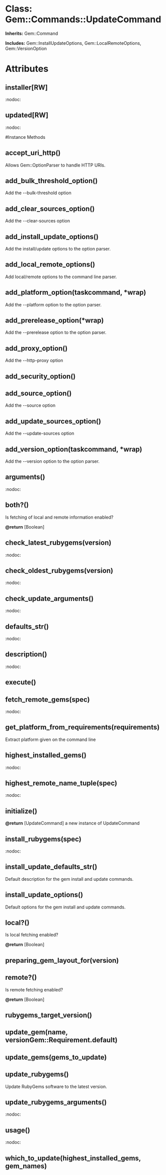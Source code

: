 # Class: Gem::Commands::UpdateCommand
**Inherits:** Gem::Command
    
**Includes:** Gem::InstallUpdateOptions, Gem::LocalRemoteOptions, Gem::VersionOption
  



# Attributes
## installer[RW] [](#attribute-i-installer)
:nodoc:

## updated[RW] [](#attribute-i-updated)
:nodoc:


#Instance Methods
## accept_uri_http() [](#method-i-accept_uri_http)
Allows Gem::OptionParser to handle HTTP URIs.

## add_bulk_threshold_option() [](#method-i-add_bulk_threshold_option)
Add the --bulk-threshold option

## add_clear_sources_option() [](#method-i-add_clear_sources_option)
Add the --clear-sources option

## add_install_update_options() [](#method-i-add_install_update_options)
Add the install/update options to the option parser.

## add_local_remote_options() [](#method-i-add_local_remote_options)
Add local/remote options to the command line parser.

## add_platform_option(taskcommand, *wrap) [](#method-i-add_platform_option)
Add the --platform option to the option parser.

## add_prerelease_option(*wrap) [](#method-i-add_prerelease_option)
Add the --prerelease option to the option parser.

## add_proxy_option() [](#method-i-add_proxy_option)
Add the --http-proxy option

## add_security_option() [](#method-i-add_security_option)

## add_source_option() [](#method-i-add_source_option)
Add the --source option

## add_update_sources_option() [](#method-i-add_update_sources_option)
Add the --update-sources option

## add_version_option(taskcommand, *wrap) [](#method-i-add_version_option)
Add the --version option to the option parser.

## arguments() [](#method-i-arguments)
:nodoc:

## both?() [](#method-i-both?)
Is fetching of local and remote information enabled?

**@return** [Boolean] 

## check_latest_rubygems(version) [](#method-i-check_latest_rubygems)
:nodoc:

## check_oldest_rubygems(version) [](#method-i-check_oldest_rubygems)
:nodoc:

## check_update_arguments() [](#method-i-check_update_arguments)
:nodoc:

## defaults_str() [](#method-i-defaults_str)
:nodoc:

## description() [](#method-i-description)
:nodoc:

## execute() [](#method-i-execute)

## fetch_remote_gems(spec) [](#method-i-fetch_remote_gems)
:nodoc:

## get_platform_from_requirements(requirements) [](#method-i-get_platform_from_requirements)
Extract platform given on the command line

## highest_installed_gems() [](#method-i-highest_installed_gems)
:nodoc:

## highest_remote_name_tuple(spec) [](#method-i-highest_remote_name_tuple)
:nodoc:

## initialize() [](#method-i-initialize)

**@return** [UpdateCommand] a new instance of UpdateCommand

## install_rubygems(spec) [](#method-i-install_rubygems)
:nodoc:

## install_update_defaults_str() [](#method-i-install_update_defaults_str)
Default description for the gem install and update commands.

## install_update_options() [](#method-i-install_update_options)
Default options for the gem install and update commands.

## local?() [](#method-i-local?)
Is local fetching enabled?

**@return** [Boolean] 

## preparing_gem_layout_for(version) [](#method-i-preparing_gem_layout_for)

## remote?() [](#method-i-remote?)
Is remote fetching enabled?

**@return** [Boolean] 

## rubygems_target_version() [](#method-i-rubygems_target_version)

## update_gem(name, versionGem::Requirement.default) [](#method-i-update_gem)

## update_gems(gems_to_update) [](#method-i-update_gems)

## update_rubygems() [](#method-i-update_rubygems)
Update RubyGems software to the latest version.

## update_rubygems_arguments() [](#method-i-update_rubygems_arguments)
:nodoc:

## usage() [](#method-i-usage)
:nodoc:

## which_to_update(highest_installed_gems, gem_names) [](#method-i-which_to_update)

